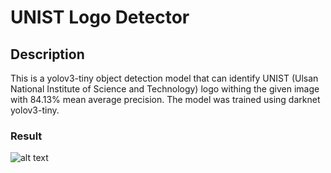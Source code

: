 # UNIST Logo Detector

## Description
This is a yolov3-tiny object detection model that can identify UNIST (Ulsan National Institute of Science and Technology) logo withing the given image with 84.13% mean average precision. The model was trained using darknet yolov3-tiny. 
### Result
![alt text](https://github.com/cs20162004/UNIST_detector/tree/main/images/output2.jpg?raw=true)
